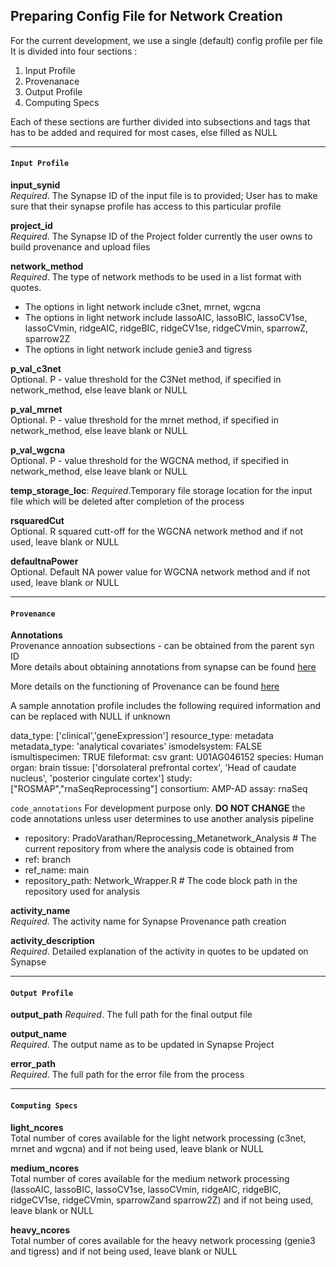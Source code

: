    
## Preparing Config File for Network Creation 

For the current development, we use a single (default) config profile per file
 It is divided into four sections :
 
  1. Input Profile
  2. Provenanace
  3. Output Profile
  4. Computing Specs
  
 Each of these sections are further divided into subsections and tags that has to be added and required for most cases, else filled as NULL

***
#### `Input Profile`   



  
**input_synid**     
*Required*. The Synapse ID of the input file is to provided; User has to make sure that their synapse profile has access to this particular profile
    
**project_id**    
*Required*. The Synapse ID of the Project folder currently the user owns to build provenance and upload files 
    
**network_method**    
*Required*. The type of network methods to be used in a list format with quotes. 

  - The options in light network include c3net, mrnet, wgcna
  - The options in light network include lassoAIC, lassoBIC, lassoCV1se, lassoCVmin, ridgeAIC, ridgeBIC, ridgeCV1se, ridgeCVmin, sparrowZ, sparrow2Z
  - The options in light network include genie3 and tigress
     
**p_val_c3net**  
Optional. P - value threshold for the C3Net method, if specified in network_method, else leave blank or NULL
    
**p_val_mrnet**   
Optional. P - value threshold for the mrnet method, if specified in network_method, else leave blank or NULL
    
**p_val_wgcna**   
Optional. P - value threshold for the WGCNA method, if specified in network_method, else leave blank or NULL
    
**temp_storage_loc**: *Required*.Temporary file storage location for the input file which will be deleted after completion of the process
    
**rsquaredCut**   
Optional. R squared cutt-off for the WGCNA network method and if not used, leave blank or NULL
    
**defaultnaPower**   
Optional. Default NA power value for WGCNA network method and if not used, leave blank or NULL
    
***

#### `Provenance`      
    
**Annotations**   
Provenance annoation subsections - can be obtained from the parent syn ID   
More details about obtaining annotations from synapse can be found [here](https://help.synapse.org/docs/Annotations-and-Queries.2011070649.html)  

More details on the functioning of Provenance can be found [here](https://help.synapse.org/docs/Provenance.1972470373.html)  

A sample annotation profile includes the following required information and can be replaced with NULL if unknown


data_type: ['clinical','geneExpression'] 
resource_type: metadata
metadata_type: 'analytical covariates'
ismodelsystem: FALSE
ismultispecimen: TRUE
fileformat: csv
grant: U01AG046152
species: Human
organ: brain
tissue: ['dorsolateral prefrontal cortex', 'Head of caudate nucleus', 'posterior cingulate cortex']
study: ["ROSMAP","rnaSeqReprocessing"]
consortium: AMP-AD
assay: rnaSeq
      
`code_annotations`  For development purpose only. **DO NOT CHANGE** the code annotations unless user determines to use another analysis pipeline

  - repository: PradoVarathan/Reprocessing_Metanetwork_Analysis # The current repository from where the analysis code is obtained from
  - ref: branch  
  - ref_name: main  
  - repository_path: Network_Wrapper.R # The code block path in the repository used for analysis   

**activity_name**    
*Required*. The activity name for Synapse Provenance path creation  

**activity_description**  
*Required*. Detailed explanation of the activity in quotes to be updated on Synapse  


***
#### `Output Profile`  

**output_path** 
*Required*. The full path for the final output file  

**output_name**  
*Required*. The output name as to be updated in Synapse Project  

**error_path**   
*Required*. The full path for the error file from the process  

***    
#### `Computing Specs`

**light_ncores**  
Total number of cores available for the light network processing (c3net, mrnet and wgcna) and if not being used, leave blank or NULL   


**medium_ncores**   
Total number of cores available for the medium network processing (lassoAIC, lassoBIC, lassoCV1se, lassoCVmin, ridgeAIC, ridgeBIC, ridgeCV1se, ridgeCVmin, sparrowZand sparrow2Z) and if not being used, leave blank or NULL   


**heavy_ncores**   
Total number of cores available for the heavy network processing (genie3 and tigress) and if not being used, leave blank or NULL   

    
